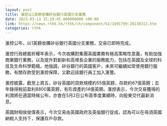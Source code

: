 ```yaml
---
layout: post
title: 滙控以1英鎊收購矽谷銀行英國分支業務
date: 2023-03-13 15:29:45.000000000 +08:00
link: https://news.rthk.hk/rthk/ch/component/k2/1691769-20230313.htm
categories: rthk
---
```


滙控公布，以1英鎊收購矽谷銀行英國分支業務，交易已即時完成。

滙控行政總裁祈耀年表示，今次收購對集團英國業務有極高策略性意義，有助加強商業銀行業務，以及提升對創新和高增長企業的服務能力，包括在英國及全球的科技及生命科學範疇。他強調，矽谷銀行的英國客戶，未來可繼續如常使用銀行服務，有關存款受到滙控保障，又歡迎該銀行員工加入滙豐。

滙控披露，截至上周五，矽谷英國的貸款規模約55億英鎊，存款約67億英鎊；去年錄得稅前盈利8800萬英鎊，有形資產約14億英鎊。滙控表示，今次交易獲得的利潤將在適當時候公布，亦會在5月2日公布首季度業績時，向股東交代最新消息。

英國財相侯俊偉表示，今次交易由英國政府及英倫銀行促成，認為可以在毋須英國納稅人支持下，保護存戶存款。
